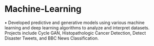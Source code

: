 # Machine-Learning

•	Developed predictive and generative models using various machine learning and deep learning algorithms to analyze and interpret datasets.  Projects include Cycle GAN,  Histopathologic Cancer Detection, Detect Disaster Tweets, and BBC News Classification.
